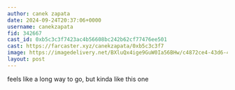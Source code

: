 ```yaml
---
author: canek zapata
date: 2024-09-24T20:37:06+0000
username: canekzapata
fid: 342667
cast_id: 0xb5c3c3f7423ac4b56608bc242b62cf77476ee501
cast: https://farcaster.xyz/canekzapata/0xb5c3c3f7
image: https://imagedelivery.net/BXluQx4ige9GuW0Ia56BHw/c4872ce4-43d6-4f57-8deb-8b1ea99c6e00/original
layout: post
---
```


feels like a long way to go, but kinda like this one

<img src='https://imagedelivery.net/BXluQx4ige9GuW0Ia56BHw/c4872ce4-43d6-4f57-8deb-8b1ea99c6e00/original' alt='' referrerpolicy='no-referrer'/>

